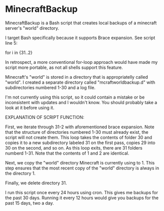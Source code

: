 MinecraftBackup
===============

MinecraftBackup is a Bash script that creates local backups of a minecraft server's "world" directory.

I target Bash specifically because it supports Brace expansion. See script line 5:

for i in {31..2}

In retrospect, a more conventional for-loop approach would have made my script more portable, as not all shells support this feature.

Minecraft's "world" is stored in a directory that is appropriatelly called "world". I created a separate directory called "mcraftworldbackup.d" with subdirectories numbered 1-30 and a log file.

I'm not currently using this script, so it could contain a mistake or be inconsistent with updates and I wouldn't know. You should probably take a look at it before using it.

EXPLANATION OF SCRIPT FUNCTION:

First, we iterate through 31-2 with aforementioned brace expansion. Note that the structure of directories numbered 1-30 must already exist, the script will not create them. This loop takes the contents of folder 30 and copies it to a new subdirectory labeled 31 on the first pass, copies 29 into 30 on the second, and so on. As this loop exits, there are 31 folders numberd 1-31. Note that the contents of 1 and 2 are identical.

Next, we copy the "world" directory Minecraft is currently using to 1. This step ensures that the most recent copy of the "world" directory is always in the directory 1.

Finally, we delete directory 31.

I run this script once every 24 hours using cron. This gives me backups for the past 30 days. Running it every 12 hours would give you backups for the past 15 days, two a day.

